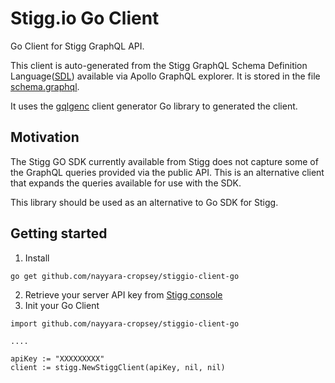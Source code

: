 # Stigg.io Go Client

Go Client for Stigg GraphQL API.

This client is auto-generated from the Stigg GraphQL Schema Definition
Language([SDL](https://studio.apollographql.com/public/Stigg-API/variant/Production/schema/reference)) available via
Apollo GraphQL explorer. It is stored in the file [schema.graphql](schema/schema.graphql).

It uses the [gqlgenc](https://github.com/Yamashou/gqlgenc) client generator Go library to generated the client.

## Motivation

The Stigg GO SDK currently available from Stigg does not capture some of the GraphQL queries provided via the public
API. This is an alternative client that expands the queries available for use with the SDK.

This library should be used as an alternative to Go SDK for Stigg.

## Getting started

1. Install

```
go get github.com/nayyara-cropsey/stiggio-client-go
```

2. Retrieve your server API key from [Stigg console](https://app.stigg.io/account/settings)
3. Init your Go Client

```
import github.com/nayyara-cropsey/stiggio-client-go

....

apiKey := "XXXXXXXXX"
client := stigg.NewStiggClient(apiKey, nil, nil)
```
